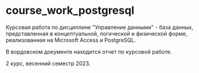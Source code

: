 # course_work_postgresql

Курсовая работа по дисциплине "Управление данными" - база данных, представленная в концептуальной, логической и физической форме, реализованная на Microsoft Access и PostgreSQL.

В вордовском документе находится отчет по курсовой работе.

2 курс, весенний семестр 2023.
